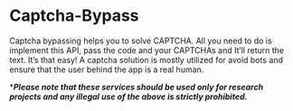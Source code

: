 # Captcha-Bypass

Captcha bypassing helps you to solve CAPTCHA. All you need to do is implement this API, pass the code and  your CAPTCHAs and It’ll return the text. It’s that easy!
A captcha solution is mostly utilized for avoid bots and ensure that the user behind the app is a real human.

****Please note that these services should be used only for research projects and any illegal use of the above is strictly prohibited.*** 


